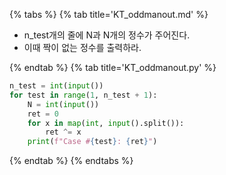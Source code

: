 {% tabs %}
{% tab title='KT_oddmanout.md' %}

* n_test개의 줄에 N과 N개의 정수가 주어진다.
* 이때 짝이 없는 정수를 출력하라.

{% endtab %}
{% tab title='KT_oddmanout.py' %}

```py
n_test = int(input())
for test in range(1, n_test + 1):
    N = int(input())
    ret = 0
    for x in map(int, input().split()):
        ret ^= x
    print(f"Case #{test}: {ret}")
```

{% endtab %}
{% endtabs %}